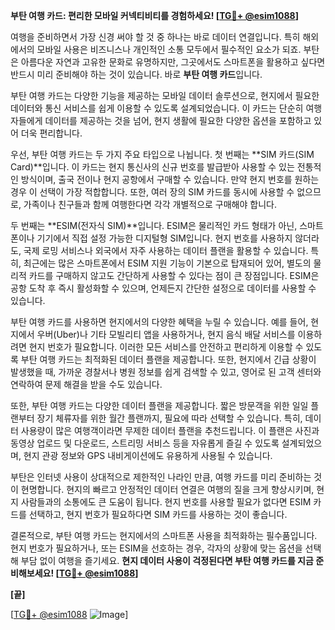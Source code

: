 **부탄 여행 카드: 편리한 모바일 커넥티비티를 경험하세요! [[TG💪+ @esim1088](https://t.me/s/esim1088)]**

여행을 준비하면서 가장 신경 써야 할 것 중 하나는 바로 데이터 연결입니다. 특히 해외에서의 모바일 사용은 비즈니스나 개인적인 소통 모두에서 필수적인 요소가 되죠. 부탄은 아름다운 자연과 고유한 문화로 유명하지만, 그곳에서도 스마트폰을 활용하고 싶다면 반드시 미리 준비해야 하는 것이 있습니다. 바로 **부탄 여행 카드**입니다.

부탄 여행 카드는 다양한 기능을 제공하는 모바일 데이터 솔루션으로, 현지에서 필요한 데이터와 통신 서비스를 쉽게 이용할 수 있도록 설계되었습니다. 이 카드는 단순히 여행자들에게 데이터를 제공하는 것을 넘어, 현지 생활에 필요한 다양한 옵션을 포함하고 있어 더욱 편리합니다. 

우선, 부탄 여행 카드는 두 가지 주요 타입으로 나뉩니다. 첫 번째는 **SIM 카드(SIM Card)**입니다. 이 카드는 현지 통신사의 신규 번호를 발급받아 사용할 수 있는 전통적인 방식이며, 출국 전이나 현지 공항에서 구매할 수 있습니다. 만약 현지 번호를 원하는 경우 이 선택이 가장 적합합니다. 또한, 여러 장의 SIM 카드를 동시에 사용할 수 없으므로, 가족이나 친구들과 함께 여행한다면 각각 개별적으로 구매해야 합니다.

두 번째는 **ESIM(전자식 SIM)**입니다. ESIM은 물리적인 카드 형태가 아닌, 스마트폰이나 기기에서 직접 설정 가능한 디지털형 SIM입니다. 현지 번호를 사용하지 않더라도, 국제 로밍 서비스나 외국에서 자주 사용하는 데이터 플랜을 활용할 수 있습니다. 특히, 최근에는 많은 스마트폰에서 ESIM 지원 기능이 기본으로 탑재되어 있어, 별도의 물리적 카드를 구매하지 않고도 간단하게 사용할 수 있다는 점이 큰 장점입니다. ESIM은 공항 도착 후 즉시 활성화할 수 있으며, 언제든지 간단한 설정으로 데이터를 사용할 수 있습니다.

부탄 여행 카드를 사용하면 현지에서의 다양한 혜택을 누릴 수 있습니다. 예를 들어, 현지에서 우버(Uber)나 기타 모빌리티 앱을 사용하거나, 현지 음식 배달 서비스를 이용하려면 현지 번호가 필요합니다. 이러한 모든 서비스를 안전하고 편리하게 이용할 수 있도록 부탄 여행 카드는 최적화된 데이터 플랜을 제공합니다. 또한, 현지에서 긴급 상황이 발생했을 때, 가까운 경찰서나 병원 정보를 쉽게 검색할 수 있고, 영어로 된 고객 센터와 연락하여 문제 해결을 받을 수도 있습니다.

또한, 부탄 여행 카드는 다양한 데이터 플랜을 제공합니다. 짧은 방문객을 위한 일일 플랜부터 장기 체류자를 위한 월간 플랜까지, 필요에 따라 선택할 수 있습니다. 특히, 데이터 사용량이 많은 여행객이라면 무제한 데이터 플랜을 추천드립니다. 이 플랜은 사진과 동영상 업로드 및 다운로드, 스트리밍 서비스 등을 자유롭게 즐길 수 있도록 설계되었으며, 현지 관광 정보와 GPS 내비게이션에도 유용하게 사용될 수 있습니다.

부탄은 인터넷 사용이 상대적으로 제한적인 나라인 만큼, 여행 카드를 미리 준비하는 것이 현명합니다. 현지의 빠르고 안정적인 데이터 연결은 여행의 질을 크게 향상시키며, 현지 사람들과의 소통에도 큰 도움이 됩니다. 현지 번호를 사용할 필요가 없다면 ESIM 카드를 선택하고, 현지 번호가 필요하다면 SIM 카드를 사용하는 것이 좋습니다.

결론적으로, 부탄 여행 카드는 현지에서의 스마트폰 사용을 최적화하는 필수품입니다. 현지 번호가 필요하거나, 또는 ESIM을 선호하는 경우, 각자의 상황에 맞는 옵션을 선택해 부담 없이 여행을 즐기세요. **현지 데이터 사용이 걱정된다면 부탄 여행 카드를 지금 준비해보세요! [[TG💪+ @esim1088](https://t.me/s/esim1088)]**

**[끝]**

[[TG💪+ @esim1088](https://t.me/s/esim1088) ![Image](https://i.postimg.cc/Y0z9fWf4/image.png)]